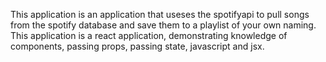 This application is an application that useses the spotifyapi to pull songs from the spotify database and save them to a playlist of your own naming.
This application is a react application, demonstrating knowledge of components, passing props, passing state, javascript and jsx.
